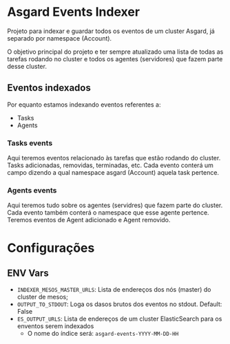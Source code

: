 # Asgard Events Indexer

Projeto para indexar e guardar todos os eventos de um cluster Asgard, já separado por namespace (Account).

O objetivo principal do projeto e ter sempre atualizado uma lista de todas as tarefas rodando no cluster e todos
os agentes (servidores) que fazem parte desse cluster.


## Eventos indexados

Por equanto estamos indexando eventos referentes a:

- Tasks
- Agents


### Tasks events

Aqui teremos eventos relacionado às tarefas que estão rodando do cluster. Tasks adicionadas, removidas, terminadas, etc.
Cada evento conterá um campo dizendo a qual namespace asgard (Account) aquela task pertence.

### Agents events

Aqui teremos tudo sobre os agentes (servidres) que fazem parte do cluster. Cada evento também conterá o namespace que esse agente pertence.
Teremos eventos de Agent adicionado e Agent removido.



# Configurações

## ENV Vars

 - `INDEXER_MESOS_MASTER_URLS`: Lista de endereços dos nós (master) do cluster de mesos;
 - `OUTPUT_TO_STDOUT`: Loga os dasos brutos dos eventos no stdout. Default: False
 - `ES_OUTPUT_URLS`: Lista de endereços de um cluster ElasticSearch para os enventos serem indexados
    - O nome do índice será: `asgard-events-YYYY-MM-DD-HH`
